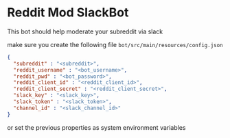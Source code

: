 Reddit Mod SlackBot
===

This bot should help moderate your subreddit via slack

make sure you create the following file `bot/src/main/resources/config.json`

```json
{
  "subreddit" : "<subreddit>",
  "reddit_username" : "<bot_username>",
  "reddit_pwd" : "<bot_password>",
  "reddit_client_id" : "<reddit_client_id>",
  "reddit_client_secret" : "<reddit_client_secret>",
  "slack_key" : "<slack_key>",
  "slack_token" : "<slack_token>",
  "channel_id" : "<slack_channel_id>"
}
```

or set the previous properties as system environment variables